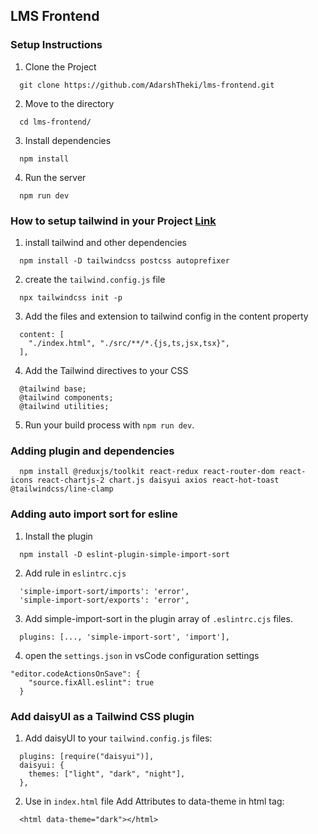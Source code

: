 ## LMS Frontend

### Setup Instructions

1. Clone the Project

```
  git clone https://github.com/AdarshTheki/lms-frontend.git
```

2. Move to the directory

```
  cd lms-frontend/
```

3. Install dependencies

```
  npm install
```

4. Run the server

```
  npm run dev
```

### How to setup tailwind in your Project [Link](https://tailwindcss.com/docs/guides/vite)

1. install tailwind and other dependencies

```
  npm install -D tailwindcss postcss autoprefixer
```

2. create the `tailwind.config.js` file

```
  npx tailwindcss init -p
```

3. Add the files and extension to tailwind config in the content property

```
  content: [
    "./index.html", "./src/**/*.{js,ts,jsx,tsx}",
  ],
```

4. Add the Tailwind directives to your CSS

```
  @tailwind base;
  @tailwind components;
  @tailwind utilities;
```

5. Run your build process with `npm run dev`.

### Adding plugin and dependencies

```
  npm install @reduxjs/toolkit react-redux react-router-dom react-icons react-chartjs-2 chart.js daisyui axios react-hot-toast @tailwindcss/line-clamp
```

### Adding auto import sort for esline

1. Install the plugin

```
  npm install -D eslint-plugin-simple-import-sort
```

2. Add rule in `eslintrc.cjs`

```
  'simple-import-sort/imports': 'error',
  'simple-import-sort/exports': 'error',
```

3. Add simple-import-sort in the plugin array of `.eslintrc.cjs` files.

```
  plugins: [..., 'simple-import-sort', 'import'],
```

4. open the `settings.json` in vsCode configuration settings

```
"editor.codeActionsOnSave": {
    "source.fixAll.eslint": true
  }
```

### Add daisyUI as a Tailwind CSS plugin

1. Add daisyUI to your `tailwind.config.js` files:

```
  plugins: [require("daisyui")],
  daisyui: {
    themes: ["light", "dark", "night"],
  },
```

2. Use in `index.html` file Add Attributes to data-theme in html tag:

```
  <html data-theme="dark"></html>
```
